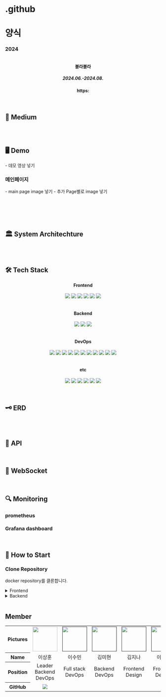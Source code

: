 # .github

# 양식 

<h3>2024 </h3>
<div align=center>
<img src=""/>
<h4>블라블라</h4>
<h5>2024.06.-2024.08.</h5>
<h4>https:</h4>
</div>
<br />

<h2>📄 Medium</h2>

<br />
<br />

<h2>🖥️ Demo</h2>
- 데모 영상 넣기

<h3>메인페이지</h3>
- main page image 넣기
- 추가 Page별로 image 넣기
<br />
<br />
<br />
<br />
<br />
<br />

<h2>🏛️ System Architechture</h2>

<br />
<br />

<h2>🛠️ Tech Stack</h2>
<div align=center>
<h4>Frontend</h4>
<img src="https://img.shields.io/badge/-?style=for-the-badge&logo=&logoColor=white">
<img src="https://img.shields.io/badge/TypeScript-3178C6?style=for-the-badge&logo=typescript&logoColor=white">
<img src="https://img.shields.io/badge/Tailwind_CSS-38B2AC?style=for-the-badge&logo=tailwind-css&logoColor=white">
<img src="https://img.shields.io/badge/Prettier-F7B93E?style=for-the-badge&logo=prettier&logoColor=white">
<img src="https://img.shields.io/badge/React_Query-FF4154?style=for-the-badge&logo=reactquery&logoColor=white">
<img src="https://img.shields.io/badge/React_Hook_Form-EC5990?style=for-the-badge&logo=reacthookform&logoColor=white">

<br />
<br />
<h4>Backend</h4>
<img src="https://img.shields.io/badge/-?style=for-the-badge&logo=&logoColor=white">
<img src="https://img.shields.io/badge/MySQL-4479A1?style=for-the-badge&logo=mysql&logoColor=white">
<img src="https://img.shields.io/badge/redis-FF4438?style=for-the-badge&logo=redis&logoColor=white">



<br />
<br />
<h4>DevOps</h4>
<img src="https://img.shields.io/badge/Nginx-009639?style=for-the-badge&logo=nginx&logoColor=white">
<img src="https://img.shields.io/badge/Amazon EC2-FF9900?style=for-the-badge&logo=Amazon EC2&logoColor=white"/>
<img src="https://img.shields.io/badge/Amazon RDS-527FFF?style=for-the-badge&logo=amazonrds&logoColor=white"/>
<img src="https://img.shields.io/badge/AWS_S3-569A31?style=for-the-badge&logo=amazons3&logoColor=white">
<img src="https://img.shields.io/badge/Docker-2496ED?style=for-the-badge&logo=docker&logoColor=white">
<img src="https://img.shields.io/badge/Grafana-F46800?style=for-the-badge&logo=grafana&logoColor=white">
<img src="https://img.shields.io/badge/Prometheus-E6522C?style=for-the-badge&logo=prometheus&logoColor=white">
<img src="https://img.shields.io/badge/GitHub_Actions-2088FF?style=for-the-badge&logo=github-actions&logoColor=white">
<img src="https://img.shields.io/badge/ElasticSearch-005571?style=for-the-badge&logo=elasticsearch&logoColor=white">
<img src="https://img.shields.io/badge/Kibana-005571?style=for-the-badge&logo=kibana&logoColor=white">
<img src="https://img.shields.io/badge/Logstash-005571?style=for-the-badge&logo=logstash&logoColor=white">
<br />
<br />
<h4>etc</h4>
<img src="https://img.shields.io/badge/GitHub-181717?style=for-the-badge&logo=github&logoColor=white">
<img src="https://img.shields.io/badge/Slack-4A154B?style=for-the-badge&logo=slack&logoColor=white">
<img src="https://img.shields.io/badge/Notion-000000?style=for-the-badge&logo=notion&logoColor=white">
<img src="https://img.shields.io/badge/Figma-F24E1E?style=for-the-badge&logo=figma&logoColor=white">
<img src="https://img.shields.io/badge/Postman-FF6C37?style=for-the-badge&logo=postman&logoColor=white">
<img src="https://img.shields.io/badge/Swagger-85EA2D?style=for-the-badge&logo=swagger&logoColor=white">
<br />
<br />
</div>

<br />

<h2>🗝️ ERD</h2>

<br />
<br />
<h2>📁 API</h2>

<br />
<h2>💬 WebSocket</h2>

<br />
<h2>🔍 Monitoring</h2>
<h3>prometheus</h3>

<h3>Grafana dashboard</h3>

<br />
<h2>📓 How to Start</h2>

### Clone Repository
  docker repository를 클론합니다.

    
  
<details>
  <summary>Frontend</summary>
  
  ### Install Packages
패키지 설치를 합니다.

      yarn install

  ### Add Environment Files
  환경 파일을 생성해 줍니다.

  #### .env
  
  ### Getting Started
  마지막으로 개발 서버를 열어줍니다.
  
      yarn dev

  ### See Result
  http://localhost:3000 에 접속하여 결과물을 조회합니다.

</details>


<details>
  <summary>Backend</summary>

  ### Install Packages
  설치 가이드 라인(혹시 몰라서 냅둠)


  ### Add Environment Files(.env)

            
    
</details>
<br /> 
<!-- <h2>📂 Directory Structure</h2>

<br />
<br /> -->
<h2>Member</h2>

<table width="1000">
    <thead>
    </thead>
    <tbody>
    <tr>
        <th>Pictures</th>
         <td width="100" align="center">
            <a href="https://github.com/lsh1215">
                <img src="https://github.com/2024-Team-Techeer-Salon/.github/assets/75378429/ef544592-e67f-4567-9639-b93bc0a138af" width="80" height="80">
            </a>
        </td>
        <td width="100" align="center">
            <a href="">
                <img src="" width="80" height="80">
            </a>
        </td>
        <td width="100" align="center">
            <a href="">
                <img src="" width="80" height="80">
            </a>
        </td>
        <td width="100" align="center">
            <a href="">
                <img src="" width="80" height="80">
            </a>
        </td>
        <td width="100" align="center">
            <a href="">
                <img src="" width="80" height="80">
            </a>
        </td>
    </tr>
    <tr>
        <th>Name</th>
        <td width="100" align="center">이상훈</td>
        <td width="100" align="center">이수민</td>
        <td width="100" align="center">김미현</td>
        <td width="100" align="center">김지나</td>
        <td width="100" align="center">이동준</td>
    </tr>
    <tr>
        <th>Position</th>
        <td width="10" align="center">
            Leader<br>
            Backend<br>
            DevOps<br>
        </td>
        <td width="100" align="center">
            Full stack<br>
            DevOps<br>
        </td>
        <td width="100" align="center">
            Backend<br>
            DevOps<br>
        </td>
        <td width="100" align="center">
            Frontend<br>Design<br/>
        </td>
        <td width="100" align="center">
            Frontend<br>Design<br/>
        </td>
    </tr>
    <tr>
        <th>GitHub</th>
        <td width="100" align="center">
            <a href="https://github.com/lsh1215">
                <img src="http://img.shields.io/badge/lsh1215-green?style=social&logo=github"/>
            </a>
        </td>
        <td width="100" align="center">
            <a href="">
                <img src=""/>
            </a>
        </td>
        <td width="100" align="center">
            <a href="">
                <img src=""/>
            </a>
        </td>
        <td width="100" align="center">
            <a href="">
                <img src=""/>
            </a>
        </td>
        <td width="100" align="center">
            <a href="">
                <img src=""/>
            </a>
        </td>
     </tr>
    </tbody>
</table>



<br />
<br />
